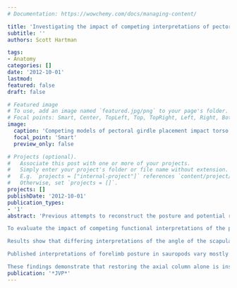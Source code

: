 ```yaml
---
# Documentation: https://wowchemy.com/docs/managing-content/

title: 'Investigating the impact of competing interpretations of pectoral girdle placement and appendicular function on sauropod head height'
subtitle: ''
authors: Scott Hartman

tags:
- Anatomy
categories: []
date: '2012-10-01'
lastmod: 
featured: false
draft: false

# Featured image
# To use, add an image named `featured.jpg/png` to your page's folder.
# Focal points: Smart, Center, TopLeft, Top, TopRight, Left, Right, BottomLeft, Bottom, BottomRight.
image:
  caption: 'Competing models of pectoral girdle placement impact torso volume and orientation.'
  focal_point: 'Smart'
  preview_only: false

# Projects (optional).
#   Associate this post with one or more of your projects.
#   Simply enter your project's folder or file name without extension.
#   E.g. `projects = ["internal-project"]` references `content/project/deep-learning/index.md`.
#   Otherwise, set `projects = []`.
projects: []
publishDate: '2012-10-01'
publication_types:
- '1'
abstract: 'Previous attempts to reconstruct the posture and potential range of motion in the cervical series of sauropod dinosaurs have focused on restoring the osteological neutral position (ONP) of the axial column, as well as attempts to link ONP with the degree of habitual vertebral flexion observed in extant vertebrates (Stevens & Parrish, 2005; Taylor et al, 2009). While placement of the pectoral girdle has been examined in depth (e.g. Bonnan et al., 2005), the roll of differing interpretations of appendicular posture has been largely ignored.

To evaluate the impact of competing functional interpretations of the pectoral girdle and appendicular skeleton, a quantitative analysis was conducted on the three most commonly used interpretations of pectoral girdle placement in the literature, and several models of limb kinematics. Testing was carried out on a 3D digital data set of Camarasaurus, as well as dimensionally-accurate skeletal diagrams of Camarasaurus and several other neosauropods to increase taxonomic sampling. 

Results show that differing interpretations of the angle of the scapula on the body had a minimal impact on the elevation of the presacral column, while the location of the pectoral girdle had a significant impact, with more ventrally and posteriorly located pectoral girdles leading to progressively higher head height.

Published interpretations of forelimb posture in sauropods vary mostly in the orientation of the humerus and the degree of eversion in the elbow (e.g. Bonnan, 2003). Neither was found to have a significant impact on head height. Hind limb kinematics were found to have a larger impact on head height, as knee and ankle flexure reduced pelvic height, which in turn raised the cervical series. Differences in restoring the pes of sauropods differ markedly, from digitigrade to plantigrade; lowering the foot into a plantigrade stance was found to increase head height.

These findings demonstrate that restoring the axial column alone is insufficient to accurately estimate head height in sauropods. Competing interpretations of pectoral girdle position and hind limb kinematics can influence the angle of the cervical series significantly, suggesting that a more holistic approach must be taken with regard to sauropod neck posture.'
publication: '*JVP*'
---
```

